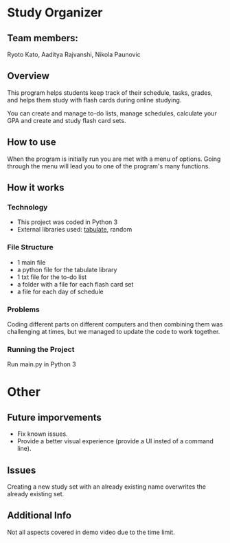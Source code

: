 # Study Organizer

## Team members:
Ryoto Kato, Aaditya Rajvanshi, Nikola Paunovic

## Overview
This program helps students keep track of their schedule, tasks, grades, and helps them study with flash cards during online studying.

You can create and manage to-do lists, manage schedules, calculate your GPA and create and study flash card sets.

## How to use
When the program is initially run you are met with a menu of options. Going through the menu will lead you to one of the program's many functions.

## How it works

### Technology

- This project was coded in Python 3
- External libraries used: [tabulate](https://pypi.org/project/tabulate/), random


### File Structure
- 1 main file
- a python file for the tabulate library
- 1 txt file for the to-do list
- a folder with a file for each flash card set
- a file for each day of schedule

### Problems
Coding different parts on different computers and then combining them was challenging at times, but we managed to update the code to work together.

### Running the Project
Run main.py in Python 3

# Other

## Future imporvements

- Fix known issues.
- Provide a better visual experience (provide a UI insted of a command line).

## Issues

Creating a new study set with an already existing name overwrites the already existing set.

## Additional Info
Not all aspects covered in demo video due to the time limit.
